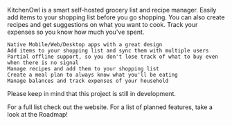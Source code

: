 KitchenOwl is a smart self-hosted grocery list and recipe manager. Easily add items to your shopping list before you go shopping. You can also create recipes and get suggestions on what you want to cook. Track your expenses so you know how much you've spent.

    Native Mobile/Web/Desktop apps with a great design
    Add items to your shopping list and sync them with multiple users
    Partial offline support, so you don't lose track of what to buy even when there is no signal
    Manage recipes and add them to your shopping list
    Create a meal plan to always know what you'll be eating
    Manage balances and track expenses of your household

Please keep in mind that this project is still in development.

For a full list check out the website. For a list of planned features, take a look at the Roadmap!